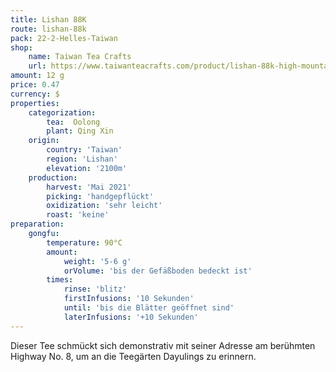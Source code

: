 ```yaml
---
title: Lishan 88K
route: lishan-88k
pack: 22-2-Helles-Taiwan
shop:
    name: Taiwan Tea Crafts
    url: https://www.taiwanteacrafts.com/product/lishan-88k-high-mountain-spring-oolong-tea/?attribute_pa_weight=250-g-8-82-oz-save-20&v=3a52f3c22ed6
amount: 12 g
price: 0.47
currency: $
properties:
    categorization:
        tea:  Oolong
        plant: Qing Xin
    origin:
        country: 'Taiwan'
        region: 'Lishan'
        elevation: '2100m'
    production:
        harvest: 'Mai 2021'
        picking: 'handgepflückt'
        oxidization: 'sehr leicht'
        roast: 'keine'
preparation:
    gongfu:
        temperature: 90°C
        amount:
            weight: '5-6 g'
            orVolume: 'bis der Gefäßboden bedeckt ist'
        times:
            rinse: 'blitz'
            firstInfusions: '10 Sekunden'
            until: 'bis die Blätter geöffnet sind'
            laterInfusions: '+10 Sekunden'
---
```

Dieser Tee schmückt sich demonstrativ mit seiner Adresse am berühmten Highway No.&nbsp;8, um an die Teegärten Dayulings zu erinnern.
